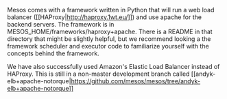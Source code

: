 Mesos comes with a framework written in Python that will run a web load balancer ([[HAProxy|http://haproxy.1wt.eu/]]) and use apache for the backend servers. The framework is in MESOS_HOME/frameworks/haproxy+apache. There is a README in that directory that might be slightly helpful, but we recommend looking a the framework scheduler and executor code to familiarize yourself with the concepts behind the framework.

We have also successfully used Amazon's Elastic Load Balancer instead of HAProxy. This is still in a non-master development branch called [[andyk-elb+apache-notorque|https://github.com/mesos/mesos/tree/andyk-elb+apache-notorque]]